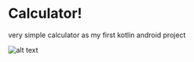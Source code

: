 # Calculator!


very simple calculator as my first kotlin android project 

![alt text]([http://url/t](https://user-images.githubusercontent.com/98606902/187458164-139697f9-25a8-4831-b3ef-48f2e4c1f5bc.png)o/img.png)
